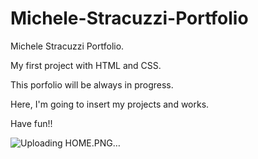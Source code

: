 # Michele-Stracuzzi-Portfolio
Michele Stracuzzi Portfolio. 

My first project with HTML and CSS. 

This porfolio will be always in progress. 

Here, I'm going to insert my projects and works. 

Have fun!! 

![Uploading HOME.PNG…]()


